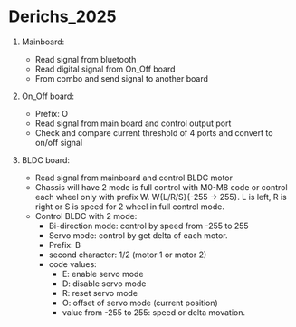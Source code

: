 # Derichs_2025

1. Mainboard:
    * Read signal from bluetooth
    * Read digital signal from On_Off board
    * From combo and send signal to another board

2. On_Off board: 
    * Prefix: O
    * Read signal from main board and control output port 
    * Check and compare current threshold of 4 ports and convert to on/off signal

3. BLDC board:
    * Read signal from mainboard and control BLDC motor
    * Chassis will have 2 mode is full control with M0-M8 code or control each wheel only with prefix W. W{L/R/S}{-255 -> 255}. L is left, R is right or S is speed for 2 wheel in full control mode.
    * Control BLDC with 2 mode:
        - Bi-direction mode: control by speed from -255 to 255 
        - Servo mode: control by get delta of each motor. 
        - Prefix: B
        - second character: 1/2 (motor 1 or motor 2)
        - code values:
            + E: enable servo mode
            + D: disable servo mode
            + R: reset servo mode
            + O: offset of servo mode (current position)
            + value from -255 to 255: speed or delta movation.
